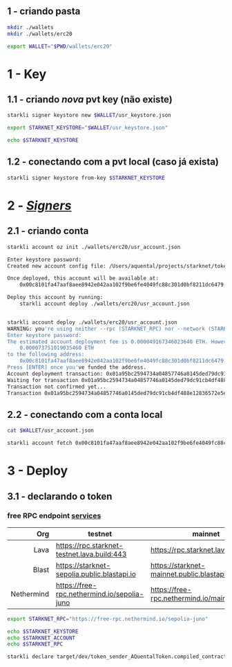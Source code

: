 ## 1 - criando pasta

```sh
mkdir ./wallets
mkdir ./wallets/erc20

export WALLET="$PWD/wallets/erc20"
```

# 1 - Key

## 1.1 - criando _nova_ pvt key (não existe)

```sh
starkli signer keystore new $WALLET/usr_keystore.json

export STARKNET_KEYSTORE="$WALLET/usr_keystore.json"

echo $STARKNET_KEYSTORE
```

## 1.2 - conectando com a pvt local (caso já exista)

```sh
starkli signer keystore from-key $STARKNET_KEYSTORE
```

# 2 - [_Signers_](https://book.starkli.rs/signers)

## 2.1 - criando conta

```sh
starkli account oz init ./wallets/erc20/usr_account.json

Enter keystore password:
Created new account config file: /Users/aquental/projects/starknet/token-sender-erc20-basecamp2/wallets/erc20/usr_account.json

Once deployed, this account will be available at:
    0x00c8101fa47aaf8aee8942e042aa102f9be6fe4049fc88c301d0bf8211dc6479

Deploy this account by running:
    starkli account deploy ./wallets/erc20/usr_account.json


starkli account deploy ./wallets/erc20/usr_account.json
WARNING: you're using neither --rpc (STARKNET_RPC) nor --network (STARKNET_NETWORK). The `sepolia` network is used by default. See https://book.starkli.rs/providers for more details.
Enter keystore password:
The estimated account deployment fee is 0.000049167346023640 ETH. However, to avoid failure, fund at least:
    0.000073751019035460 ETH
to the following address:
    0x00c8101fa47aaf8aee8942e042aa102f9be6fe4049fc88c301d0bf8211dc6479
Press [ENTER] once you've funded the address.
Account deployment transaction: 0x01a95bc2594734a04857746a0145ded79dc91cb4df488e12836572e5e0b143cb
Waiting for transaction 0x01a95bc2594734a04857746a0145ded79dc91cb4df488e12836572e5e0b143cb to confirm. If this process is interrupted, you will need to run `starkli account fetch` to update the account file.
Transaction not confirmed yet...
Transaction 0x01a95bc2594734a04857746a0145ded79dc91cb4df488e12836572e5e0b143cb confirmed
```

## 2.2 - conectando com a conta local

```sh
cat $WALLET/usr_account.json

starkli account fetch 0x00c8101fa47aaf8aee8942e042aa102f9be6fe4049fc88c301d0bf8211dc6479 --output $WALLET/usr_account.json
```

# 3 - Deploy

## 3.1 - declarando o token

### free RPC endpoint [services](https://www.starknet.io/fullnodes-rpc-services/)

|        Org | testnet                                     | mainnet                                     |
| ---------: | ------------------------------------------- | ------------------------------------------- |
|       Lava | https://rpc.starknet-testnet.lava.build:443 | https://rpc.starknet.lava.build:443         |
|      Blast | https://starknet-sepolia.public.blastapi.io | https://starknet-mainnet.public.blastapi.io |
| Nethermind | https://free-rpc.nethermind.io/sepolia-juno | https://free-rpc.nethermind.io/mainnet-juno |

```sh
export STARKNET_RPC="https://free-rpc.nethermind.io/sepolia-juno"

echo $STARKNET_KEYSTORE
echo $STARKNET_ACCOUNT
echo $STARKNET_RPC

starkli declare target/dev/token_sender_AQuentalToken.compiled_contract_class.json 
```
